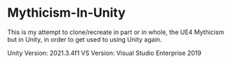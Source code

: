 # Mythicism-In-Unity
This is my attempt to clone/recreate in part or in whole, the UE4 Mythicism but in Unity, in order to get used to using Unity again. 

Unity Version: 2021.3.4f1
VS Version: Visual Studio Enterprise 2019
